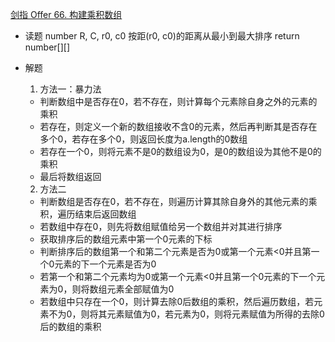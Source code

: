 [剑指 Offer 66. 构建乘积数组](https://leetcode-cn.com/problems/gou-jian-cheng-ji-shu-zu-lcof/)

- 读题
    number R, C, r0, c0
    按距(r0, c0)的距离从最小到最大排序
    return number[][]

- 解题
    1. 方法一：暴力法
    - 判断数组中是否存在0，若不存在，则计算每个元素除自身之外的元素的乘积
    - 若存在，则定义一个新的数组接收不含0的元素，然后再判断其是否存在多个0，若存在多个0，则返回长度为a.length的0数组
    - 若存在一个0，则将元素不是0的数组设为0，是0的数组设为其他不是0的乘积
    - 最后将数组返回

    2. 方法二
    - 判断数组是否存在0，若不存在，则遍历计算其除自身外的其他元素的乘积，遍历结束后返回数组
    - 若数组中存在0，则先将数组赋值给另一个数组并对其进行排序
    - 获取排序后的数组元素中第一个0元素的下标
    - 判断排序后的数组第一个和第二个元素是否为0或第一个元素<0并且第一个0元素的下一个元素是否为0
    - 若第一个和第二个元素均为0或第一个元素<0并且第一个0元素的下一个元素为0，则将数组元素全部赋值为0
    - 若数组中只存在一个0，则计算去除0后数组的乘积，然后遍历数组，若元素不为0，则将其元素赋值为0，若元素为0，则将元素赋值为所得的去除0后的数组的乘积